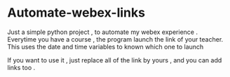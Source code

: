 ﻿# Automate-webex-links

Just a simple python project , to automate my webex experience .
Everytime you have a course , the program launch the link of your teacher. 
This uses the date and time variables to known which one to launch

If you want to use it , just replace all of the link by yours , and you can add links too . 
